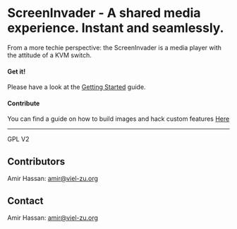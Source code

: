 ScreenInvader - A shared media experience. Instant and seamlessly.
=================================================================


From a more techie perspective: the ScreenInvader is a media player with the attitude of a KVM switch.


#### Get it! #####

Please have a look at the [Getting Started](https://github.com/Metalab/ScreenInvader/wiki/Getting-Started) guide.

#### Contribute #####

You can find a guide on how to build images and hack custom features [Here](https://github.com/Metalab/ScreenInvader/wiki/Hacking)

-------

GPL V2


Contributors
-----------

Amir Hassan: <amir@viel-zu.org>

Contact
-------

Amir Hassan: <amir@viel-zu.org>

